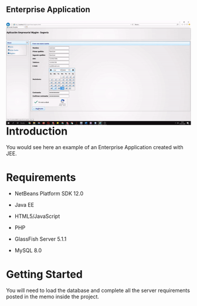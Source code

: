 Enterprise Application
----------------------------------------------------


<img align="right" src="demo.gif" />



Introduction
============

You would see here an example of an Enterprise Application created with JEE.

Requirements
============

- NetBeans Platform SDK 12.0						

- Java EE						

- HTML5/JavaScript						

- PHP						

- GlassFish Server 5.1.1		

- MySQL	8.0		


Getting Started
===============

You will need to load the database and complete all the server requirements posted in the memo inside the project.



